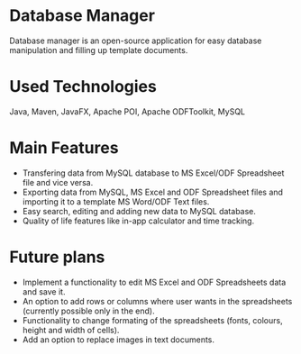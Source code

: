 # Database Manager
Database manager is an open-source application for easy database manipulation and filling up template documents. 

# Used Technologies
Java, Maven, JavaFX, Apache POI, Apache ODFToolkit, MySQL

# Main Features
- Transfering data from MySQL database to MS Excel/ODF Spreadsheet file and vice versa.
- Exporting data from MySQL, MS Excel and ODF Spreadsheet files and importing it to a template MS Word/ODF Text files.
- Easy search, editing and adding new data to MySQL database.
- Quality of life features like in-app calculator and time tracking.

# Future plans
- Implement a functionality to edit MS Excel and ODF Spreadsheets data and save it. 
- An option to add rows or columns where user wants in the spreadsheets (currently possible only in the end).
- Functionality to change formating of the spreadsheets (fonts, colours, height and width of cells).
- Add an option to replace images in text documents.
